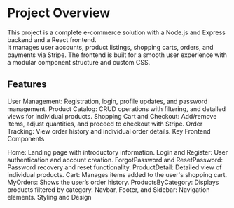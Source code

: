 # Project Overview

This project is a complete e-commerce solution with a Node.js and Express backend and a React frontend. <br />
It manages user accounts, product listings, shopping carts, orders, and payments via Stripe. 
The frontend is built for a smooth user experience with a modular component structure and custom CSS.

## Features

User Management: Registration, login, profile updates, and password management. 
Product Catalog: CRUD operations with filtering, and detailed views for individual products.
Shopping Cart and Checkout: Add/remove items, adjust quantities, and proceed to checkout with Stripe.
Order Tracking: View order history and individual order details.
Key Frontend Components

Home: Landing page with introductory information.
Login and Register: User authentication and account creation.
ForgotPassword and ResetPassword: Password recovery and reset functionality.
ProductDetail: Detailed view of individual products.
Cart: Manages items added to the user's shopping cart.
MyOrders: Shows the user’s order history.
ProductsByCategory: Displays products filtered by category.
Navbar, Footer, and Sidebar: Navigation elements.
Styling and Design


